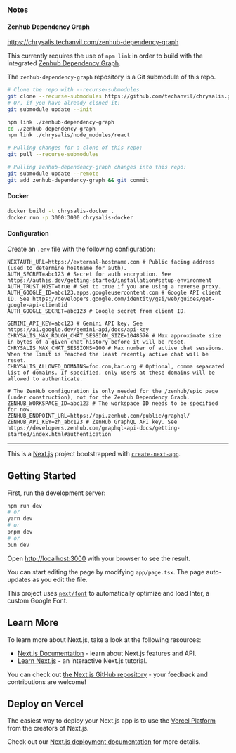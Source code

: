 ### Notes

#### Zenhub Dependency Graph

https://chrysalis.techanvil.com/zenhub-dependency-graph

This currently requires the use of `npm link` in order to build with the integrated [Zenhub Dependency Graph](https://github.com/techanvil/zenhub-dependency-graph/).

The `zenhub-dependency-graph` repository is a Git submodule of this repo.

```sh
# Clone the repo with --recurse-submodules
git clone --recurse-submodules https://github.com/techanvil/chrysalis.git
# Or, if you have already cloned it:
git submodule update --init

npm link ./zenhub-dependency-graph
cd ./zenhub-dependency-graph
npm link ./chrysalis/node_modules/react

# Pulling changes for a clone of this repo:
git pull --recurse-submodules

# Pulling zenhub-dependency-graph changes into this repo:
git submodule update --remote
git add zenhub-dependency-graph && git commit
```

#### Docker

```sh
docker build -t chrysalis-docker .
docker run -p 3000:3000 chrysalis-docker
```

#### Configuration

Create an `.env` file with the following configuration:

```
NEXTAUTH_URL=https://external-hostname.com # Public facing address (used to determine hostname for auth).
AUTH_SECRET=abc123 # Secret for auth encryption. See https://authjs.dev/getting-started/installation#setup-environment
AUTH_TRUST_HOST=true # Set to true if you are using a reverse proxy.
AUTH_GOOGLE_ID=abc123.apps.googleusercontent.com # Google API client ID. See https://developers.google.com/identity/gsi/web/guides/get-google-api-clientid
AUTH_GOOGLE_SECRET=abc123 # Google secret from client ID.

GEMINI_API_KEY=abc123 # Gemini API key. See https://ai.google.dev/gemini-api/docs/api-key
CHRYSALIS_MAX_ROUGH_CHAT_SESSION_SIZE=1048576 # Max approximate size in bytes of a given chat history before it will be reset.
CHRYSALIS_MAX_CHAT_SESSIONS=100 # Max number of active chat sessions. When the limit is reached the least recently active chat will be reset.
CHRYSALIS_ALLOWED_DOMAINS=foo.com,bar.org # Optional, comma separated list of domains. If specified, only users at these domains will be allowed to authenticate.

# The ZenHub configuration is only needed for the /zenhub/epic page (under construction), not for the Zenhub Dependency Graph.
ZENHUB_WORKSPACE_ID=abc123 # The workspace ID needs to be specified for now.
ZENHUB_ENDPOINT_URL=https://api.zenhub.com/public/graphql/
ZENHUB_API_KEY=zh_abc123 # ZenHub GraphQL API key. See https://developers.zenhub.com/graphql-api-docs/getting-started/index.html#authentication
```

---

This is a [Next.js](https://nextjs.org/) project bootstrapped with [`create-next-app`](https://github.com/vercel/next.js/tree/canary/packages/create-next-app).

## Getting Started

First, run the development server:

```bash
npm run dev
# or
yarn dev
# or
pnpm dev
# or
bun dev
```

Open [http://localhost:3000](http://localhost:3000) with your browser to see the result.

You can start editing the page by modifying `app/page.tsx`. The page auto-updates as you edit the file.

This project uses [`next/font`](https://nextjs.org/docs/basic-features/font-optimization) to automatically optimize and load Inter, a custom Google Font.

## Learn More

To learn more about Next.js, take a look at the following resources:

- [Next.js Documentation](https://nextjs.org/docs) - learn about Next.js features and API.
- [Learn Next.js](https://nextjs.org/learn) - an interactive Next.js tutorial.

You can check out [the Next.js GitHub repository](https://github.com/vercel/next.js/) - your feedback and contributions are welcome!

## Deploy on Vercel

The easiest way to deploy your Next.js app is to use the [Vercel Platform](https://vercel.com/new?utm_medium=default-template&filter=next.js&utm_source=create-next-app&utm_campaign=create-next-app-readme) from the creators of Next.js.

Check out our [Next.js deployment documentation](https://nextjs.org/docs/deployment) for more details.
